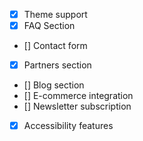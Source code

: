 - [x]	Theme support
- [x]	FAQ Section
- []	Contact form
- [x]	Partners section
- []	Blog section
- []	E-commerce integration
- []	Newsletter subscription
- [x]	Accessibility features
